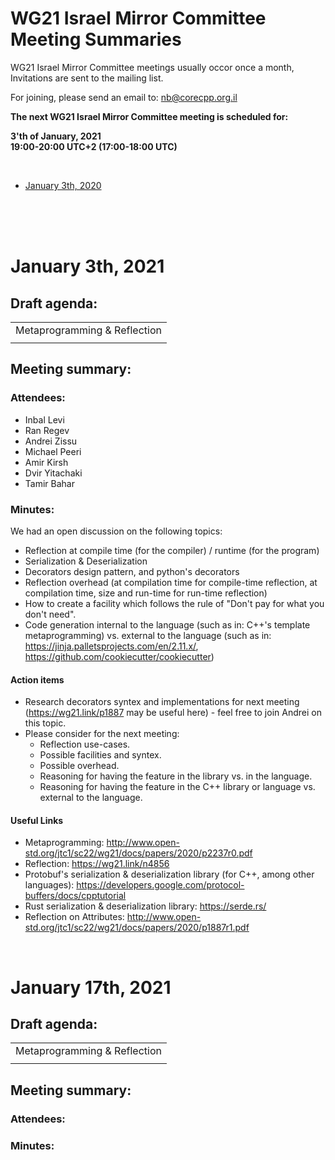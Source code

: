 # WG21 Israel Mirror Committee Meeting Summaries

WG21 Israel Mirror Committee meetings usually occor once a month, Invitations are sent to the mailing list.

For joining, please send an email to:     nb@corecpp.org.il


__The next WG21 Israel Mirror Committee meeting is scheduled for:__

 __3'th of January, 2021 
 <br/>
19:00-20:00 UTC+2 (17:00-18:00 UTC)__

<br/>

- [January 3th, 2020](#january-3th-2021)

<br/><br/><br/>

# January 3th, 2021

## Draft agenda:
| |
|-|
| Metaprogramming & Reflection |
|  |

## Meeting summary: 


### Attendees:

-  Inbal Levi
-  Ran Regev
-  Andrei Zissu
-  Michael Peeri
-  Amir Kirsh
-  Dvir Yitachaki
-  Tamir Bahar

### Minutes:

We had an open discussion on the following topics:
* Reflection at compile time (for the compiler) / runtime (for the program)
* Serialization & Deserialization
* Decorators design pattern, and python's decorators
* Reflection overhead (at compilation time for compile-time reflection, at compilation time, size and run-time for run-time reflection)
* How to create a facility which follows the rule of "Don't pay for what you don't need".
* Code generation internal to the language (such as in: C++'s template metaprogramming) vs. external to the language (such as in: https://jinja.palletsprojects.com/en/2.11.x/, https://github.com/cookiecutter/cookiecutter)

#### Action items
* Research decorators syntex and implementations for next meeting (https://wg21.link/p1887 may be useful here) - feel free to join Andrei on this topic.
* Please consider for the next meeting: 
  * Reflection use-cases.
  * Possible facilities and syntex.
  * Possible overhead.
  * Reasoning for having the feature in the library vs. in the language.  
  * Reasoning for having the feature in the C++ library or language vs. external to the language.

#### Useful Links
- Metaprogramming: http://www.open-std.org/jtc1/sc22/wg21/docs/papers/2020/p2237r0.pdf
- Reflection: https://wg21.link/n4856
- Protobuf's serialization & deserialization library (for C++, among other languages): https://developers.google.com/protocol-buffers/docs/cpptutorial
- Rust serialization & deserialization library: https://serde.rs/
- Reflection on Attributes: http://www.open-std.org/jtc1/sc22/wg21/docs/papers/2020/p1887r1.pdf

<br/>
 
# January 17th, 2021

## Draft agenda:
| |
|-|
| Metaprogramming & Reflection |
|  |

## Meeting summary: 


### Attendees:
<!---
-  Inbal Levi
-  Ran Regev
-  Andrei Zissu
-  Dan Raviv
-  Amir Kirsh
-  Dvir Yitachaki
-->

### Minutes:

<!---
|SF|F|N|A|SA|
|-|-|-|-|-|
|0 | 0 |0 |0 |0 |
-->

<br/>
 
